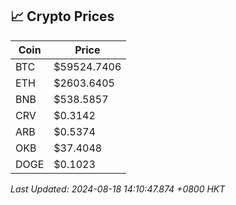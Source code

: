 ## 📈 Crypto Prices

| Coin | Price |
| ---- | ----- |
| BTC | $59524.7406 |
| ETH | $2603.6405 |
| BNB | $538.5857 |
| CRV | $0.3142 |
| ARB | $0.5374 |
| OKB | $37.4048 |
| DOGE | $0.1023 |

_Last Updated: 2024-08-18 14:10:47.874 +0800 HKT_